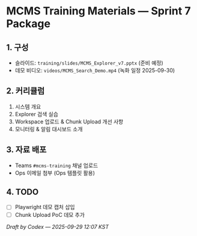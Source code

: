 # MCMS Training Materials — Sprint 7 Package

## 1. 구성
- 슬라이드: `training/slides/MCMS_Explorer_v7.pptx` (준비 예정)
- 데모 비디오: `videos/MCMS_Search_Demo.mp4` (녹화 일정 2025-09-30)

## 2. 커리큘럼
1. 시스템 개요
2. Explorer 검색 실습
3. Workspace 업로드 & Chunk Upload 개선 사항
4. 모니터링 & 알림 대시보드 소개

## 3. 자료 배포
- Teams `#mcms-training` 채널 업로드
- Ops 이메일 첨부 (Ops 템플릿 활용)

## 4. TODO
- [ ] Playwright 데모 캡처 삽입
- [ ] Chunk Upload PoC 데모 추가

*Draft by Codex — 2025-09-29 12:07 KST*

